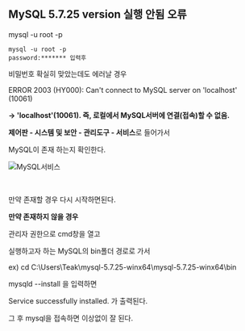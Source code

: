 ## MySQL 5.7.25 version 실행 안됨 오류

mysql -u root -p 

```mysql
mysql -u root -p
password:******* 입력후
```

비밀번호 확실히 맞았는데도 에러날 경우

ERROR 2003 (HY000): Can't connect to MySQL server on 'localhost' (10061)

**-> 'localhost'(10061). 즉, 로컬에서 MySQL서버에 연결(접속)할 수 없음.**



**제어판 - 시스템 및 보안 - 관리도구 - 서비스**로 들어가서

MySQL이 존재 하는지 확인한다.

![MySQL서비스](https://user-images.githubusercontent.com/32161395/79579393-7de07080-8102-11ea-976b-aa93e5270137.png)

<br>

만약 존재할 경우 다시 시작하면된다.

**만약 존재하지 않을 경우**

관리자 권한으로 cmd창을 열고

실행하고자 하는 MySQL의 bin폴더 경로로 가서

ex) cd C:\Users\Teak\mysql-5.7.25-winx64\mysql-5.7.25-winx64\bin

mysqld --install 을 입력하면

Service successfully installed. 가 출력된다.

그 후 mysql을 접속하면 이상없이 잘 된다.